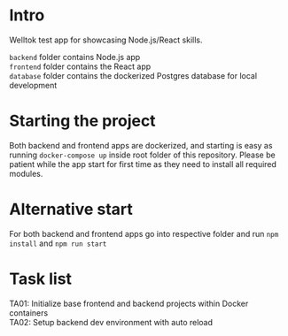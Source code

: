 # Intro
Welltok test app for showcasing Node.js/React skills.

`backend` folder contains Node.js app  
`frontend` folder contains the React app  
`database` folder contains the dockerized Postgres database for local development

# Starting the project
Both backend and frontend apps are dockerized, and starting is easy as running `docker-compose up` inside
root folder of this repository. Please be patient while the app start for first time as they need to install all
required modules.

# Alternative start
For both backend and frontend apps go into respective folder and run `npm install` and `npm run start`

# Task list 
TA01: Initialize base frontend and backend projects within Docker containers  
TA02: Setup backend dev environment with auto reload

